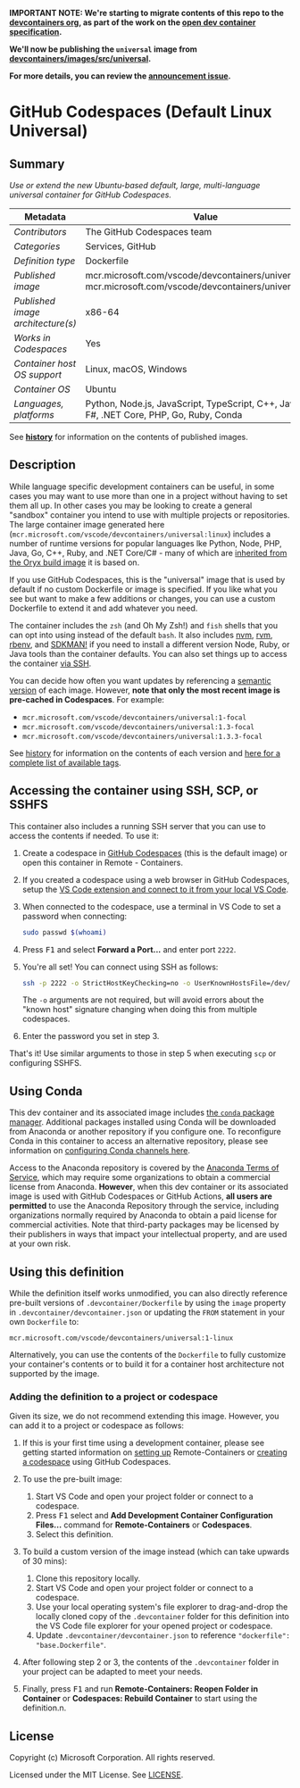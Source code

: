 **IMPORTANT NOTE: We're starting to migrate contents of this repo to the
[devcontainers org](https://github.com/devcontainers), as part of the work on
the [open dev container specification](https://containers.dev).**

**We'll now be publishing the `universal` image from
[devcontainers/images/src/universal](https://github.com/devcontainers/images/tree/main/src/universal).**

**For more details, you can review the
[announcement issue](https://github.com/microsoft/vscode-dev-containers/issues/1589).**

# GitHub Codespaces (Default Linux Universal)

## Summary

_Use or extend the new Ubuntu-based default, large, multi-language universal
container for GitHub Codespaces._

| Metadata                          | Value                                                                                                              |
| --------------------------------- | ------------------------------------------------------------------------------------------------------------------ |
| _Contributors_                    | The GitHub Codespaces team                                                                                         |
| _Categories_                      | Services, GitHub                                                                                                   |
| _Definition type_                 | Dockerfile                                                                                                         |
| _Published image_                 | mcr.microsoft.com/vscode/devcontainers/universal:linux<br />mcr.microsoft.com/vscode/devcontainers/universal:focal |
| _Published image architecture(s)_ | x86-64                                                                                                             |
| _Works in Codespaces_             | Yes                                                                                                                |
| _Container host OS support_       | Linux, macOS, Windows                                                                                              |
| _Container OS_                    | Ubuntu                                                                                                             |
| _Languages, platforms_            | Python, Node.js, JavaScript, TypeScript, C++, Java, C#, F#, .NET Core, PHP, Go, Ruby, Conda                        |

See **[history](history)** for information on the contents of published images.

## Description

While language specific development containers can be useful, in some cases you
may want to use more than one in a project without having to set them all up. In
other cases you may be looking to create a general "sandbox" container you
intend to use with multiple projects or repositories. The large container image
generated here (`mcr.microsoft.com/vscode/devcontainers/universal:linux`)
includes a number of runtime versions for popular languages lke Python, Node,
PHP, Java, Go, C++, Ruby, and .NET Core/C# - many of which are
[inherited from the Oryx build image](https://github.com/microsoft/oryx#supported-platforms)
it is based on.

If you use GitHub Codespaces, this is the "universal" image that is used by
default if no custom Dockerfile or image is specified. If you like what you see
but want to make a few additions or changes, you can use a custom Dockerfile to
extend it and add whatever you need.

The container includes the `zsh` (and Oh My Zsh!) and `fish` shells that you can
opt into using instead of the default `bash`. It also includes
[nvm](https://github.com/nvm-sh/nvm), [rvm](https://rvm.io/),
[rbenv](https://github.com/rbenv/rbenv), and [SDKMAN!](https://sdkman.io/) if
you need to install a different version Node, Ruby, or Java tools than the
container defaults. You can also set things up to access the container
[via SSH](#accessing-the-container-using-ssh-scp-or-sshfs).

You can decide how often you want updates by referencing a
[semantic version](https://semver.org/) of each image. However, **note that only
the most recent image is pre-cached in Codespaces**. For example:

-   `mcr.microsoft.com/vscode/devcontainers/universal:1-focal`
-   `mcr.microsoft.com/vscode/devcontainers/universal:1.3-focal`
-   `mcr.microsoft.com/vscode/devcontainers/universal:1.3.3-focal`

See [history](history) for information on the contents of each version and
[here for a complete list of available tags](https://mcr.microsoft.com/v2/vscode/devcontainers/universal/tags/list).

## Accessing the container using SSH, SCP, or SSHFS

This container also includes a running SSH server that you can use to access the
contents if needed. To use it:

1. Create a codespace in
   [GitHub Codespaces](https://github.com/features/codespaces) (this is the
   default image) or open this container in Remote - Containers.

2. If you created a codespace using a web browser in GitHub Codespaces, setup
   the
   [VS Code extension and connect to it from your local VS Code](https://docs.github.com/en/github/developing-online-with-codespaces/connecting-to-your-codespace-from-visual-studio-code).

3. When connected to the codespace, use a terminal in VS Code to set a password
   when connecting:

    ```bash
    sudo passwd $(whoami)
    ```

4. Press <kbd>F1</kbd> and select **Forward a Port...** and enter port `2222`.

5. You're all set! You can connect using SSH as follows:

    ```bash
    ssh -p 2222 -o StrictHostKeyChecking=no -o UserKnownHostsFile=/dev/null codespace@localhost
    ```

    The `-o` arguments are not required, but will avoid errors about the "known
    host" signature changing when doing this from multiple codespaces.

6. Enter the password you set in step 3.

That's it! Use similar arguments to those in step 5 when executing `scp` or
configuring SSHFS.

## Using Conda

This dev container and its associated image includes
[the `conda` package manager](https://aka.ms/vscode-remote/conda/about).
Additional packages installed using Conda will be downloaded from Anaconda or
another repository if you configure one. To reconfigure Conda in this container
to access an alternative repository, please see information on
[configuring Conda channels here](https://aka.ms/vscode-remote/conda/channel-setup).

Access to the Anaconda repository is covered by the
[Anaconda Terms of Service](https://aka.ms/vscode-remote/conda/terms), which may
require some organizations to obtain a commercial license from Anaconda.
**However**, when this dev container or its associated image is used with GitHub
Codespaces or GitHub Actions, **all users are permitted** to use the Anaconda
Repository through the service, including organizations normally required by
Anaconda to obtain a paid license for commercial activities. Note that
third-party packages may be licensed by their publishers in ways that impact
your intellectual property, and are used at your own risk.

## Using this definition

While the definition itself works unmodified, you can also directly reference
pre-built versions of `.devcontainer/Dockerfile` by using the `image` property
in `.devcontainer/devcontainer.json` or updating the `FROM` statement in your
own `Dockerfile` to:

`mcr.microsoft.com/vscode/devcontainers/universal:1-linux`

Alternatively, you can use the contents of the `Dockerfile` to fully customize
your container's contents or to build it for a container host architecture not
supported by the image.

### Adding the definition to a project or codespace

Given its size, we do not recommend extending this image. However, you can add
it to a project or codespace as follows:

1. If this is your first time using a development container, please see getting
   started information on
   [setting up](https://aka.ms/vscode-remote/containers/getting-started)
   Remote-Containers or
   [creating a codespace](https://aka.ms/ghcs-open-codespace) using GitHub
   Codespaces.

2. To use the pre-built image:

    1. Start VS Code and open your project folder or connect to a codespace.
    2. Press <kbd>F1</kbd> select and **Add Development Container Configuration
       Files...** command for **Remote-Containers** or **Codespaces**.
    3. Select this definition.

3. To build a custom version of the image instead (which can take upwards of 30
   mins):

    1. Clone this repository locally.
    2. Start VS Code and open your project folder or connect to a codespace.
    3. Use your local operating system's file explorer to drag-and-drop the
       locally cloned copy of the `.devcontainer` folder for this definition
       into the VS Code file explorer for your opened project or codespace.
    4. Update `.devcontainer/devcontainer.json` to reference
       `"dockerfile": "base.Dockerfile"`.

4. After following step 2 or 3, the contents of the `.devcontainer` folder in
   your project can be adapted to meet your needs.

5. Finally, press <kbd>F1</kbd> and run **Remote-Containers: Reopen Folder in
   Container** or **Codespaces: Rebuild Container** to start using the
   definition.n.

## License

Copyright (c) Microsoft Corporation. All rights reserved.

Licensed under the MIT License. See
[LICENSE](https://github.com/microsoft/vscode-dev-containers/blob/main/LICENSE).
